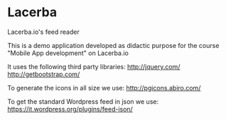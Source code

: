 # Lacerba
Lacerba.io's feed reader

This is a demo application developed as didactic purpose for the course "Mobile App development" on Lacerba.io

It uses the following third party libraries:
http://jquery.com/
http://getbootstrap.com/

To generate the icons in all size we use:
http://pgicons.abiro.com/

To get the standard Wordpress feed in json we use:
https://it.wordpress.org/plugins/feed-json/
